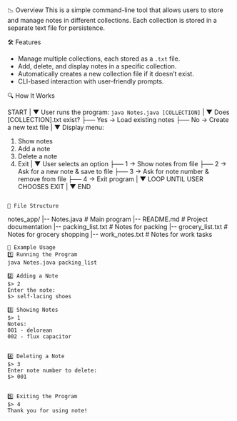 📉 Overview
This is a simple command-line tool that allows users to store and manage notes in different collections. Each collection is stored in a separate text file for persistence.

🛠️ Features
- Manage multiple collections, each stored as a `.txt` file.
- Add, delete, and display notes in a specific collection.
- Automatically creates a new collection file if it doesn’t exist.
- CLI-based interaction with user-friendly prompts.

🔍 How It Works

 START
   |
   ▼
User runs the program: `java Notes.java [COLLECTION]`
   |
   ▼
Does [COLLECTION].txt exist?
   ├── Yes → Load existing notes
   ├── No  → Create a new text file
   |
   ▼
Display menu:
1. Show notes
2. Add a note
3. Delete a note
4. Exit
   |
   ▼
User selects an option
   ├── 1 → Show notes from file
   ├── 2 → Ask for a new note & save to file
   ├── 3 → Ask for note number & remove from file
   ├── 4 → Exit program
   |
   ▼
LOOP UNTIL USER CHOOSES EXIT
   |
   ▼
END
```

📂 File Structure
```
notes_app/
|-- Notes.java          # Main program
|-- README.md           # Project documentation
|-- packing_list.txt    # Notes for packing
|-- grocery_list.txt    # Notes for grocery shopping
|-- work_notes.txt      # Notes for work tasks
```
🌟 Example Usage
1️⃣ Running the Program
java Notes.java packing_list

2️⃣ Adding a Note
$> 2
Enter the note:
$> self-lacing shoes

3️⃣ Showing Notes
$> 1
Notes:
001 - delorean
002 - flux capacitor


4️⃣ Deleting a Note
$> 3
Enter note number to delete:
$> 001


5️⃣ Exiting the Program
$> 4
Thank you for using note!

